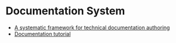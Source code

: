 # Documentation System

* [A systematic framework for technical documentation authoring](https://diataxis.fr/)
* [Documentation tutorial](https://documentation.divio.com/tutorials/#analogy-from-cooking)